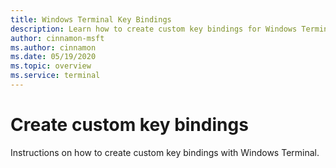 ```yaml
---
title: Windows Terminal Key Bindings
description: Learn how to create custom key bindings for Windows Terminal.
author: cinnamon-msft
ms.author: cinnamon
ms.date: 05/19/2020
ms.topic: overview
ms.service: terminal
---
```


# Create custom key bindings

Instructions on how to create custom key bindings with Windows Terminal.
